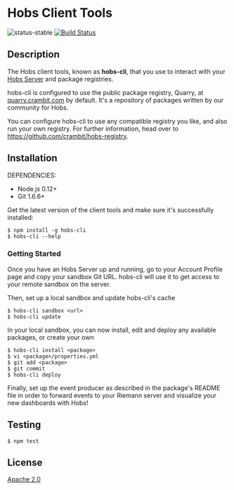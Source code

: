# Hobs Client Tools

![status-stable](https://img.shields.io/badge/status-stable-green.svg)
[![Build Status](https://travis-ci.org/crambit/hobs-cli.svg?branch=master)](https://travis-ci.org/crambit/hobs-cli)

## Description

The Hobs client tools, known as **hobs-cli**, that you use to interact with your
[Hobs Server](https://github.com/crambit/hobs) and package registries.

hobs-cli is configured to use the public package registry, Quarry, at
[quarry.crambit.com](https://quarry.crambit.com) by default. It's a repository
of packages written by our community for Hobs.

You can configure hobs-cli to use any compatible registry you like, and also run
your own registry. For further information, head over to https://github.com/crambit/hobs-registry.

## Installation

DEPENDENCIES:

- Node.js 0.12+
- Git 1.6.6+

Get the latest version of the client tools and make sure it's successfully installed:
```
$ npm install -g hobs-cli
$ hobs-cli --help
```

### Getting Started

Once you have an Hobs Server up and running, go to your Account Profile page
and copy your sandbox Git URL. hobs-cli will use it to get access to your
remote sandbox on the server.

Then, set up a local sandbox and update hobs-cli's cache
```
$ hobs-cli sandbox <url>
$ hobs-cli update
```

In your local sandbox, you can now install, edit and deploy any available
packages, or create your own
```
$ hobs-cli install <package>
$ vi <package>/properties.yml
$ git add <package>
$ git commit
$ hobs-cli deploy
```

Finally, set up the event producer as described in the package's README file in
order to forward events to your Riemann server and visualize your new dashboards
with Hobs!

## Testing

```
$ npm test
```

## License

[Apache 2.0](LICENSE)
